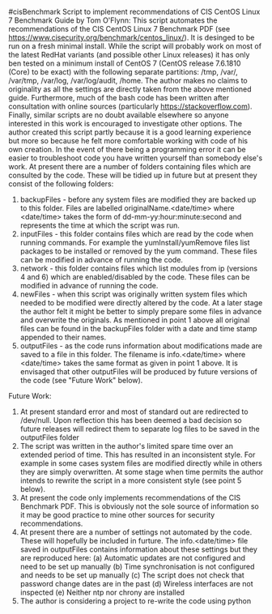 #cisBenchmark
Script to implement recommendations of CIS CentOS Linux 7 Benchmark Guide by Tom O'Flynn:
This script automates the recommendations of the CIS CentOS Linux 7 Benchmark PDF (see https://www.cisecurity.org/benchmark/centos_linux/). It is desinged to be run on a fresh minimal install.
While the script will probably work on most of the latest RedHat variants (and possible other Linux releases) it has only ben tested on a minimum install of CentOS 7 (CentOS release 7.6.1810 (Core) to be exact) with the following separate partitions:
/tmp,
/var/,
/var/tmp,
/var/log,
/var/log/audit,
/home.
The author makes no claims to originality as all the settings are directly taken from the above mentioned guide. Furthermore, much of the bash code has been written after consultation with online sources (particularly https://stackoverflow.com). Finally, similar scripts are no doubt available elsewhere so anyone interested in this work is encouraged to investigate other options. The author created this script partly because it is a good learning experience but more so because he felt more comfortable working with code of his own creation. In the event of there being a programming error it can be easier to troubleshoot code you have written yourself than somebody else's work.
At present there are a number of folders containing files which are consulted by the code. These will be tidied up in future but at present they consist of the following folders:
1. backupFiles - before any system files are modified they are backed up to this folder. Files are labelled originalName.<date/time> where <date/time> takes the form of dd-mm-yy:hour:minute:second and represents the time at which the script was run. 
2. inputFiles - this folder contains files which are read by the code when running commands. For example the yumInstall/yumRemove files list packages to be installed or removed by the yum command. These files can be modified in advance of running the code.
3. network - this folder contains files which list modules from ip (versions 4 and 6) which are enabled/disabled by the code. These files can be modified in advance of running the code.
4. newFiles - when this script was originally written system files which needed to be modified were directly altered by the code. At a later stage the author felt it might be better to simply prepare some files in advance and overwrite the originals. As mentioned in point 1 above all original files can be found in the backupFiles folder with a date and time stamp appended to their names. 
5. outputFiles - as the code runs information about modifications made are saved to a file in this folder. The filename is info.<date/time> where <date/time> takes the same format as given in point 1 above. It is envisaged that other outputFiles will be produced by future versions of the code (see "Future Work" below).

Future Work:
1. At present standard error and most of standard out are redirected to /dev/null. Upon reflection this has been deemed a bad decision so future releases will redirect them to separate log files to be saved in the outputFiles folder
2. The script was written in the author's limited spare time over an extended period of time. This has resulted in an inconsistent style. For example in some cases system files are modified directly while in others they are simply overwritten. At some stage when time permits the author intends to rewrite the script in a more consistent style (see point 5 below).
3. At present the code only implements recommendations of the CIS Benchmark PDF. This is obviously not the sole source of information so it may be good practice to mine other sources for security recommendations.
4. At present there are a number of settings not automated by the code. These will hopefully be included in furture. The info.<date/time> file saved in outputFiles contains information about these settings but they are reproduced here:
(a) Automatic updates are not configured and need to be set up manually
(b) Time synchronisation is not configured and needs to be set up manually
(c) The script does not check that password change dates are in the past
(d) Wireless interfaces are not inspected
(e) Neither ntp nor chrony are installed
5. The author is considering a project to re-write the code using python

